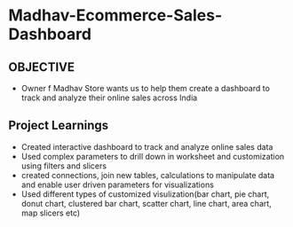 # Madhav-Ecommerce-Sales-Dashboard
## OBJECTIVE
- Owner f Madhav Store wants us to help them create a dashboard to track and analyze their online sales across India

## Project Learnings
* Created interactive dashboard to track and analyze online sales data
* Used complex parameters to drill down in worksheet and customization using filters and slicers
* created connections, join new tables, calculations to manipulate data and enable user driven parameters for visualizations
* Used different types of customized visulization(bar chart, pie chart, donut chart, clustered bar chart, scatter chart, line chart, area chart, map slicers etc)

